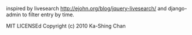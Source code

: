 inspired by livesearch http://ejohn.org/blog/jquery-livesearch/ and django-admin to filter entry by time.

MIT LICENSEd Copyright (c) 2010 Ka-Shing Chan


